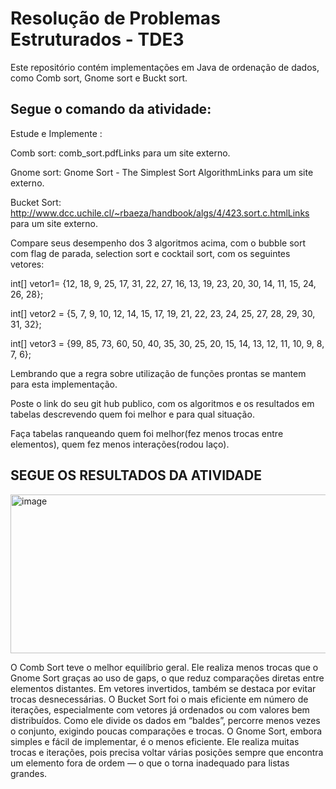 # Resolução de Problemas Estruturados - TDE3
Este repositório contém implementações em Java de ordenação de dados, como Comb sort, Gnome sort e Buckt sort.

## Segue o comando da atividade:
Estude e Implemente :

Comb sort:  comb_sort.pdfLinks para um site externo.

Gnome sort: Gnome Sort - The Simplest Sort AlgorithmLinks para um site externo.

Bucket Sort: http://www.dcc.uchile.cl/~rbaeza/handbook/algs/4/423.sort.c.htmlLinks para um site externo.

 

Compare seus desempenho dos 3 algoritmos acima, com o bubble sort com flag de parada, selection sort e cocktail sort,  com os seguintes vetores:

int[] vetor1= {12, 18, 9, 25, 17, 31, 22, 27, 16, 13, 19, 23, 20, 30, 14, 11, 15, 24, 26, 28};

int[] vetor2 = {5, 7, 9, 10, 12, 14, 15, 17, 19, 21, 22, 23, 24, 25, 27, 28, 29, 30, 31, 32};

int[] vetor3 = {99, 85, 73, 60, 50, 40, 35, 30, 25, 20, 15, 14, 13, 12, 11, 10, 9, 8, 7, 6};

 



Lembrando que a regra sobre utilização de funções prontas se mantem para esta implementação.

Poste o link do seu git hub publico, com os algoritmos e os resultados em tabelas descrevendo quem foi melhor e para qual situação.

Faça tabelas ranqueando quem foi melhor(fez menos trocas entre elementos), quem fez menos interações(rodou laço). 


## SEGUE OS RESULTADOS DA ATIVIDADE

<img width="673" height="254" alt="image" src="https://github.com/user-attachments/assets/98f1b242-76b1-4d2f-a558-acda44ee03b3" />

O Comb Sort teve o melhor equilíbrio geral. Ele realiza menos trocas que o Gnome Sort graças ao uso de gaps, o que reduz comparações diretas entre elementos distantes. Em vetores invertidos, também se destaca por evitar trocas desnecessárias.
O Bucket Sort foi o mais eficiente em número de iterações, especialmente com vetores já ordenados ou com valores bem distribuídos. Como ele divide os dados em “baldes”, percorre menos vezes o conjunto, exigindo poucas comparações e trocas.
O Gnome Sort, embora simples e fácil de implementar, é o menos eficiente. Ele realiza muitas trocas e iterações, pois precisa voltar várias posições sempre que encontra um elemento fora de ordem — o que o torna inadequado para listas grandes.
